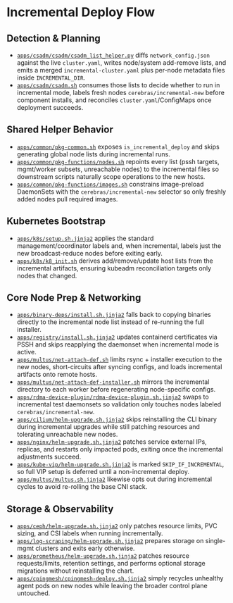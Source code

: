 # Incremental Deploy Flow

## Detection & Planning
- [`apps/csadm/csadm/csadm_list_helper.py`](https://github.com/Cerebras/monolith/tree/e76831e265e4ed6e4896f71834da72ed66eac253/src/cluster_mgmt/src/cli/apps/csadm/csadm/csadm_list_helper.py#L50-L262) diffs `network_config.json` against the live `cluster.yaml`, writes node/system add-remove lists, and emits a merged `incremental-cluster.yaml` plus per-node metadata files inside `INCREMENTAL_DIR`.
- [`apps/csadm/csadm.sh`](https://github.com/Cerebras/monolith/tree/e76831e265e4ed6e4896f71834da72ed66eac253/src/cluster_mgmt/src/cli/apps/csadm/csadm.sh#L1840-L2094) consumes those lists to decide whether to run in incremental mode, labels fresh nodes `cerebras/incremental-new` before component installs, and reconciles `cluster.yaml`/ConfigMaps once deployment succeeds.

## Shared Helper Behavior
- [`apps/common/pkg-common.sh`](https://github.com/Cerebras/monolith/tree/e76831e265e4ed6e4896f71834da72ed66eac253/src/cluster_mgmt/src/cli/apps/common/pkg-common.sh#L50-L91) exposes `is_incremental_deploy` and skips generating global node lists during incremental runs.
- [`apps/common/pkg-functions/nodes.sh`](https://github.com/Cerebras/monolith/tree/e76831e265e4ed6e4896f71834da72ed66eac253/src/cluster_mgmt/src/cli/apps/common/pkg-functions/nodes.sh#L3-L20) repoints every list (pssh targets, mgmt/worker subsets, unreachable nodes) to the incremental files so downstream scripts naturally scope operations to the new hosts.
- [`apps/common/pkg-functions/images.sh`](https://github.com/Cerebras/monolith/tree/e76831e265e4ed6e4896f71834da72ed66eac253/src/cluster_mgmt/src/cli/apps/common/pkg-functions/images.sh#L132-L216) constrains image-preload DaemonSets with the `cerebras/incremental-new` selector so only freshly added nodes pull required images.

## Kubernetes Bootstrap
- [`apps/k8s/setup.sh.jinja2`](https://github.com/Cerebras/monolith/tree/e76831e265e4ed6e4896f71834da72ed66eac253/src/cluster_mgmt/src/cli/apps/k8s/setup.sh.jinja2#L1-L45) applies the standard management/coordinator labels and, when incremental, labels just the new broadcast-reduce nodes before exiting early.
- [`apps/k8s/k8_init.sh`](https://github.com/Cerebras/monolith/tree/e76831e265e4ed6e4896f71834da72ed66eac253/src/cluster_mgmt/src/cli/apps/k8s/k8_init.sh#L124-L165) derives add/remove/update host lists from the incremental artifacts, ensuring kubeadm reconciliation targets only nodes that changed.

## Core Node Prep & Networking
- [`apps/binary-deps/install.sh.jinja2`](https://github.com/Cerebras/monolith/tree/e76831e265e4ed6e4896f71834da72ed66eac253/src/cluster_mgmt/src/cli/apps/binary-deps/install.sh.jinja2#L43-L53) falls back to copying binaries directly to the incremental node list instead of re-running the full installer.
- [`apps/registry/install.sh.jinja2`](https://github.com/Cerebras/monolith/tree/e76831e265e4ed6e4896f71834da72ed66eac253/src/cluster_mgmt/src/cli/apps/registry/install.sh.jinja2#L33-L53) updates containerd certificates via PSSH and skips reapplying the daemonset when incremental mode is active.
- [`apps/multus/net-attach-def.sh`](https://github.com/Cerebras/monolith/tree/e76831e265e4ed6e4896f71834da72ed66eac253/src/cluster_mgmt/src/cli/apps/multus/net-attach-def.sh#L42-L123) limits rsync + installer execution to the new nodes, short-circuits after syncing configs, and loads incremental artifacts onto remote hosts.
- [`apps/multus/net-attach-def-installer.sh`](https://github.com/Cerebras/monolith/tree/e76831e265e4ed6e4896f71834da72ed66eac253/src/cluster_mgmt/src/cli/apps/multus/net-attach-def-installer.sh#L29-L36) mirrors the incremental directory to each worker before regenerating node-specific configs.
- [`apps/rdma-device-plugin/rdma-device-plugin.sh.jinja2`](https://github.com/Cerebras/monolith/tree/e76831e265e4ed6e4896f71834da72ed66eac253/src/cluster_mgmt/src/cli/apps/rdma-device-plugin/rdma-device-plugin.sh.jinja2#L26-L69) swaps to incremental test daemonsets so validation only touches nodes labeled `cerebras/incremental-new`.
- [`apps/cilium/helm-upgrade.sh.jinja2`](https://github.com/Cerebras/monolith/tree/e76831e265e4ed6e4896f71834da72ed66eac253/src/cluster_mgmt/src/cli/apps/cilium/helm-upgrade.sh.jinja2#L67-L127) skips reinstalling the CLI binary during incremental upgrades while still patching resources and tolerating unreachable new nodes.
- [`apps/nginx/helm-upgrade.sh.jinja2`](https://github.com/Cerebras/monolith/tree/e76831e265e4ed6e4896f71834da72ed66eac253/src/cluster_mgmt/src/cli/apps/nginx/helm-upgrade.sh.jinja2#L74-L157) patches service external IPs, replicas, and restarts only impacted pods, exiting once the incremental adjustments succeed.
- [`apps/kube-vip/helm-upgrade.sh.jinja2`](https://github.com/Cerebras/monolith/tree/e76831e265e4ed6e4896f71834da72ed66eac253/src/cluster_mgmt/src/cli/apps/kube-vip/helm-upgrade.sh.jinja2#L1-L160) is marked `SKIP_IF_INCREMENTAL`, so full VIP setup is deferred until a non-incremental deploy.
- [`apps/multus/multus.sh.jinja2`](https://github.com/Cerebras/monolith/tree/e76831e265e4ed6e4896f71834da72ed66eac253/src/cluster_mgmt/src/cli/apps/multus/multus.sh.jinja2#L1-L110) likewise opts out during incremental cycles to avoid re-rolling the base CNI stack.

## Storage & Observability
- [`apps/ceph/helm-upgrade.sh.jinja2`](https://github.com/Cerebras/monolith/tree/e76831e265e4ed6e4896f71834da72ed66eac253/src/cluster_mgmt/src/cli/apps/ceph/helm-upgrade.sh.jinja2#L76-L81) only patches resource limits, PVC sizing, and CSI labels when running incrementally.
- [`apps/log-scraping/helm-upgrade.sh.jinja2`](https://github.com/Cerebras/monolith/tree/e76831e265e4ed6e4896f71834da72ed66eac253/src/cluster_mgmt/src/cli/apps/log-scraping/helm-upgrade.sh.jinja2#L13-L18) prepares storage on single-mgmt clusters and exits early otherwise.
- [`apps/prometheus/helm-upgrade.sh.jinja2`](https://github.com/Cerebras/monolith/tree/e76831e265e4ed6e4896f71834da72ed66eac253/src/cluster_mgmt/src/cli/apps/prometheus/helm-upgrade.sh.jinja2#L181-L204) patches resource requests/limits, retention settings, and performs optional storage migrations without reinstalling the chart.
- [`apps/cpingmesh/cpingmesh-deploy.sh.jinja2`](https://github.com/Cerebras/monolith/tree/e76831e265e4ed6e4896f71834da72ed66eac253/src/cluster_mgmt/src/cli/apps/cpingmesh/cpingmesh-deploy.sh.jinja2#L9-L28) simply recycles unhealthy agent pods on new nodes while leaving the broader control plane untouched.
